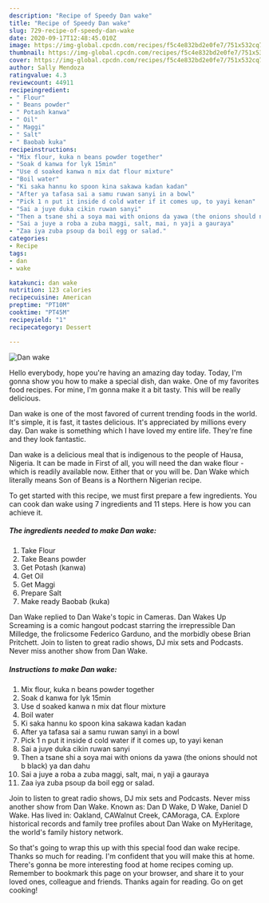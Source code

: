 ```yaml
---
description: "Recipe of Speedy Dan wake"
title: "Recipe of Speedy Dan wake"
slug: 729-recipe-of-speedy-dan-wake
date: 2020-09-17T12:48:45.010Z
image: https://img-global.cpcdn.com/recipes/f5c4e832bd2e0fe7/751x532cq70/dan-wake-recipe-main-photo.jpg
thumbnail: https://img-global.cpcdn.com/recipes/f5c4e832bd2e0fe7/751x532cq70/dan-wake-recipe-main-photo.jpg
cover: https://img-global.cpcdn.com/recipes/f5c4e832bd2e0fe7/751x532cq70/dan-wake-recipe-main-photo.jpg
author: Sally Mendoza
ratingvalue: 4.3
reviewcount: 44911
recipeingredient:
- " Flour"
- " Beans powder"
- " Potash kanwa"
- " Oil"
- " Maggi"
- " Salt"
- " Baobab kuka"
recipeinstructions:
- "Mix flour, kuka n beans powder together"
- "Soak d kanwa for lyk 15min"
- "Use d soaked kanwa n mix dat flour mixture"
- "Boil water"
- "Ki saka hannu ko spoon kina sakawa kadan kadan"
- "After ya tafasa sai a samu ruwan sanyi in a bowl"
- "Pick 1 n put it inside d cold water if it comes up, to yayi kenan"
- "Sai a juye duka cikin ruwan sanyi"
- "Then a tsane shi a soya mai with onions da yawa (the onions should not b black) ya dan dahu"
- "Sai a juye a roba a zuba maggi, salt, mai, n yaji a gauraya"
- "Zaa iya zuba psoup da boil egg or salad."
categories:
- Recipe
tags:
- dan
- wake

katakunci: dan wake 
nutrition: 123 calories
recipecuisine: American
preptime: "PT10M"
cooktime: "PT45M"
recipeyield: "1"
recipecategory: Dessert

---
```



![Dan wake](https://img-global.cpcdn.com/recipes/f5c4e832bd2e0fe7/751x532cq70/dan-wake-recipe-main-photo.jpg)

Hello everybody, hope you're having an amazing day today. Today, I'm gonna show you how to make a special dish, dan wake. One of my favorites food recipes. For mine, I'm gonna make it a bit tasty. This will be really delicious.

Dan wake is one of the most favored of current trending foods in the world. It's simple, it is fast, it tastes delicious. It's appreciated by millions every day. Dan wake is something which I have loved my entire life. They're fine and they look fantastic.

Dan wake is a delicious meal that is indigenous to the people of Hausa, Nigeria. It can be made in First of all, you will need the dan wake flour - which is readily available now. Either that or you will be. Dan Wake which literally means Son of Beans is a Northern Nigerian recipe.


To get started with this recipe, we must first prepare a few ingredients. You can cook dan wake using 7 ingredients and 11 steps. Here is how you can achieve it.

<!--inarticleads1-->

##### The ingredients needed to make Dan wake:

1. Take  Flour
1. Take  Beans powder
1. Get  Potash (kanwa)
1. Get  Oil
1. Get  Maggi
1. Prepare  Salt
1. Make ready  Baobab (kuka)


Dan Wake replied to Dan Wake&#39;s topic in Cameras. Dan Wakes Up Screaming is a comic hangout podcast starring the irrepressible Dan Milledge, the frolicsome Federico Garduno, and the morbidly obese Brian Pritchett. Join to listen to great radio shows, DJ mix sets and Podcasts. Never miss another show from Dan Wake. 

<!--inarticleads2-->

##### Instructions to make Dan wake:

1. Mix flour, kuka n beans powder together
1. Soak d kanwa for lyk 15min
1. Use d soaked kanwa n mix dat flour mixture
1. Boil water
1. Ki saka hannu ko spoon kina sakawa kadan kadan
1. After ya tafasa sai a samu ruwan sanyi in a bowl
1. Pick 1 n put it inside d cold water if it comes up, to yayi kenan
1. Sai a juye duka cikin ruwan sanyi
1. Then a tsane shi a soya mai with onions da yawa (the onions should not b black) ya dan dahu
1. Sai a juye a roba a zuba maggi, salt, mai, n yaji a gauraya
1. Zaa iya zuba psoup da boil egg or salad.


Join to listen to great radio shows, DJ mix sets and Podcasts. Never miss another show from Dan Wake. Known as: Dan D Wake, D Wake, Daniel D Wake. Has lived in: Oakland, CAWalnut Creek, CAMoraga, CA. Explore historical records and family tree profiles about Dan Wake on MyHeritage, the world&#39;s family history network. 

So that's going to wrap this up with this special food dan wake recipe. Thanks so much for reading. I'm confident that you will make this at home. There's gonna be more interesting food at home recipes coming up. Remember to bookmark this page on your browser, and share it to your loved ones, colleague and friends. Thanks again for reading. Go on get cooking!
